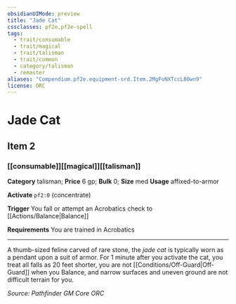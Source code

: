 ```yaml
---
obsidianUIMode: preview
title: "Jade Cat"
cssclasses: pf2e,pf2e-spell
tags:
  - trait/consumable
  - trait/magical
  - trait/talisman
  - trait/common
  - category/talisman
  - remaster
aliases: "Compendium.pf2e.equipment-srd.Item.2MgFoNXTccL8Own9"
license: ORC
---
```

# Jade Cat
## Item 2
### [[consumable]][[magical]][[talisman]]

**Category** talisman; 
**Price** 6 gp; 
**Bulk** 0; **Size** med
**Usage** affixed-to-armor

**Activate** `pf2:0` (concentrate)

**Trigger** You fall or attempt an Acrobatics check to [[Actions/Balance|Balance]]

**Requirements** You are trained in Acrobatics

* * *

A thumb-sized feline carved of rare stone, the _jade cat_ is typically worn as a pendant upon a suit of armor. For 1 minute after you activate the cat, you treat all falls as 20 feet shorter, you are not [[Conditions/Off-Guard|Off-Guard]] when you Balance, and narrow surfaces and uneven ground are not difficult terrain for you.

*Source: Pathfinder GM Core*
*ORC*